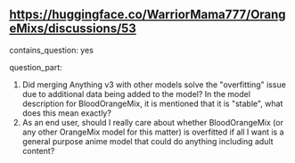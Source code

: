 ## https://huggingface.co/WarriorMama777/OrangeMixs/discussions/53

contains_question: yes

question_part: 
1) Did merging Anything v3 with other models solve the "overfitting" issue due to additional data being added to the model? In the model description for BloodOrangeMix, it is mentioned that it is "stable", what does this mean exactly? 
2) As an end user, should I really care about whether BloodOrangeMix (or any other OrangeMix model for this matter) is overfitted if all I want is a general purpose anime model that could do anything including adult content?